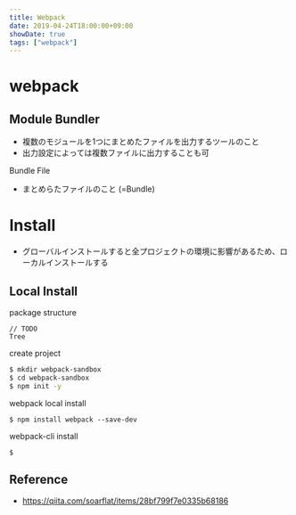 ```yaml
---
title: Webpack
date: 2019-04-24T18:00:00+09:00
showDate: true
tags: ["webpack"]
---
```


# webpack
## Module Bundler
- 複数のモジュールを1つにまとめたファイルを出力するツールのこと
- 出力設定によっては複数ファイルに出力することも可

Bundle File
- まとめらたファイルのこと (=Bundle)

# Install
- グローバルインストールすると全プロジェクトの環境に影響があるため、ローカルインストールする

## Local Install

package structure
```
// TODO
Tree
```

create project
```bash
$ mkdir webpack-sandbox
$ cd webpack-sandbox
$ npm init -y
```

webpack local install
```
$ npm install webpack --save-dev
```

webpack-cli install
```
$
```

## Reference
- https://qiita.com/soarflat/items/28bf799f7e0335b68186
